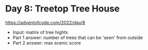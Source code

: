 # Day 8: Treetop Tree House

https://adventofcode.com/2022/day/8

- Input: matrix of tree hights
- Part 1 answer: number of trees that can be 'seen' from outside
- Part 2 answer: max scenic score
